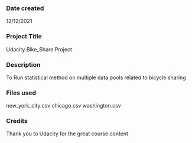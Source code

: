 ### Date created
12/12/2021

### Project Title
Udacity Bike_Share Project

### Description
To Run statistical method on multiple data pools related to bicycle sharing

### Files used
new_york_city.csv
chicago.csv
washington.csv

### Credits
Thank you to Udacity for the great course content
